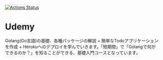 [![Actions Status](https://github.com/bigmuramura/simple-todo/workflows/golangci-lint/badge.svg)](https://github.com/bigmuramura/simple-todo/actions)

# Udemy
Golang(Go言語)の基礎、各種パッケージの解説 + 簡単なTodoアプリケーションを作成 + Herokuへのデプロイを学んでいきます。「短期間」で「Golangで何ができるのか？」を知ることができる、基礎入門コースとなっています。


